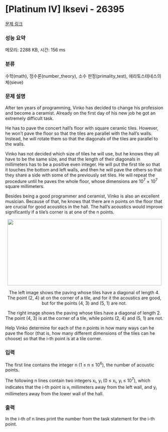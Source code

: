 # [Platinum IV] Iksevi - 26395 

[문제 링크](https://www.acmicpc.net/problem/26395) 

### 성능 요약

메모리: 2288 KB, 시간: 156 ms

### 분류

수학(math), 정수론(number_theory), 소수 판정(primality_test), 에라토스테네스의 체(sieve)

### 문제 설명

<p>After ten years of programming, Vinko has decided to change his profession and become a ceramist. Already on the first day of his new job he got an extremely difficult task.</p>

<p>He has to pave the concert hall’s floor with square ceramic tiles. However, he won’t pave the floor so that the tiles are parallel with the hall’s walls. Instead, he will rotate them so that the diagonals of the tiles are parallel to the walls.</p>

<p>Vinko has not decided which size of tiles he will use, but he knows they all have to be the same size, and that the length of their diagonals in millimeters has to be a positive even integer. He will put the first tile so that it touches the bottom and left walls, and then he will pave the others so that they share a side with some of the previously set tiles. He will repeat the procedure until he paves the whole floor, whose dimensions are 10<sup>7</sup> × 10<sup>7</sup> square millimeters.</p>

<p>Besides being a good programmer and ceramist, Vinko is also an excellent musician. Because of that, he knows that there are n points on the floor that are crucial for good acoustics in the hall. The hall’s acoustics would improve significantly if a tile’s corner is at one of the n points.</p>

<p style="text-align: center;"><img alt="" src="https://upload.acmicpc.net/52607d33-cd75-4f4c-8967-dc65b572c28f/-/preview/" style="width: 491px; height: 212px;"></p>

<p style="text-align: center;">The left image shows the paving whose tiles have a diagonal of length 4. The point (2, 4) at on the corner of a tile, and for it the acoustics are good, but for the points (4, 3) and (5, 1) are not.</p>

<p style="text-align: center;">The right image shows the paving whose tiles have a diagonal of length 2. The point (4, 3) is at the corner of a tile, while points (2, 4) and (5, 1) are not.</p>

<p>Help Vinko determine for each of the n points in how many ways can he pave the floor (that is, how many different dimensions of the tiles can he choose) so that the i-th point is at a tile corner.</p>

### 입력 

 <p>The first line contains the integer n (1 ≤ n ≤ 10<sup>6</sup>), the number of acoustic points.</p>

<p>The following n lines contain two integers x<sub>i</sub>, y<sub>i</sub> (0 ≤ x<sub>i</sub>, y<sub>i</sub> ≤ 10<sup>7</sup>), which indicates that the i-th point is x<sub>i</sub> millimeters away from the left wall, and y<sub>i</sub> millimeters away from the lower wall of the hall.</p>

### 출력 

 <p>In the i-th of n lines print the number from the task statement for the i-th point.</p>

